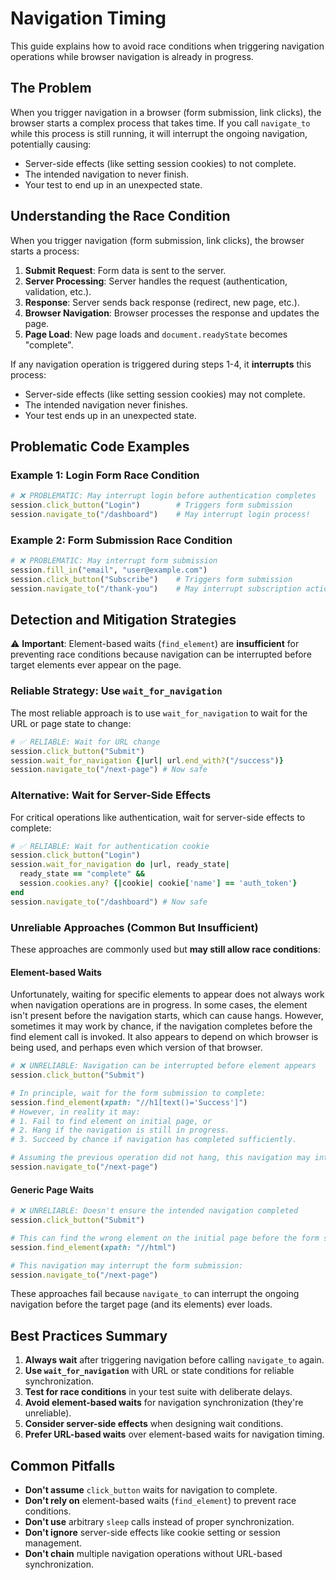 # Navigation Timing

This guide explains how to avoid race conditions when triggering navigation operations while browser navigation is already in progress.

## The Problem

When you trigger navigation in a browser (form submission, link clicks), the browser starts a complex process that takes time. If you call `navigate_to` while this process is still running, it will interrupt the ongoing navigation, potentially causing:

- Server-side effects (like setting session cookies) to not complete.
- The intended navigation to never finish.
- Your test to end up in an unexpected state.

## Understanding the Race Condition

When you trigger navigation (form submission, link clicks), the browser starts a process:

1. **Submit Request**: Form data is sent to the server.
2. **Server Processing**: Server handles the request (authentication, validation, etc.).
3. **Response**: Server sends back response (redirect, new page, etc.).
4. **Browser Navigation**: Browser processes the response and updates the page.
5. **Page Load**: New page loads and `document.readyState` becomes "complete".

If any navigation operation is triggered during steps 1-4, it **interrupts** this process:
- Server-side effects (like setting session cookies) may not complete.
- The intended navigation never finishes.
- Your test ends up in an unexpected state.

## Problematic Code Examples

### Example 1: Login Form Race Condition

```ruby
# ❌ PROBLEMATIC: May interrupt login before authentication completes
session.click_button("Login")        # Triggers form submission
session.navigate_to("/dashboard")    # May interrupt login process!
```

### Example 2: Form Submission Race Condition

```ruby
# ❌ PROBLEMATIC: May interrupt form submission
session.fill_in("email", "user@example.com")
session.click_button("Subscribe")    # Triggers form submission
session.navigate_to("/thank-you")    # May interrupt subscription action on server!
```

## Detection and Mitigation Strategies

⚠️ **Important**: Element-based waits (`find_element`) are **insufficient** for preventing race conditions because navigation can be interrupted before target elements ever appear on the page.

### Reliable Strategy: Use `wait_for_navigation`

The most reliable approach is to use `wait_for_navigation` to wait for the URL or page state to change:

```ruby
# ✅ RELIABLE: Wait for URL change
session.click_button("Submit")
session.wait_for_navigation {|url| url.end_with?("/success")}
session.navigate_to("/next-page") # Now safe
```

### Alternative: Wait for Server-Side Effects

For critical operations like authentication, wait for server-side effects to complete:

```ruby
# ✅ RELIABLE: Wait for authentication cookie
session.click_button("Login")
session.wait_for_navigation do |url, ready_state|
  ready_state == "complete" && 
  session.cookies.any? {|cookie| cookie['name'] == 'auth_token'}
end
session.navigate_to("/dashboard") # Now safe
```

### Unreliable Approaches (Common But Insufficient)

These approaches are commonly used but **may still allow race conditions**:

#### Element-based Waits

Unfortunately, waiting for specific elements to appear does not always work when navigation operations are in progress. In some cases, the element isn't present before the navigation starts, which can cause hangs. However, sometimes it may work by chance, if the navigation completes before the find element call is invoked. It also appears to depend on which browser is being used, and perhaps even which version of that browser.

```ruby
# ❌ UNRELIABLE: Navigation can be interrupted before element appears
session.click_button("Submit")

# In principle, wait for the form submission to complete:
session.find_element(xpath: "//h1[text()='Success']")
# However, in reality it may:
# 1. Fail to find element on initial page, or
# 2. Hang if the navigation is still in progress.
# 3. Succeed by chance if navigation has completed sufficiently.

# Assuming the previous operation did not hang, this navigation may interrupt the form submission:
session.navigate_to("/next-page")
```

#### Generic Page Waits

```ruby
# ❌ UNRELIABLE: Doesn't ensure the intended navigation completed
session.click_button("Submit")

# This can find the wrong element on the initial page before the form submission causes a page navigation operation:
session.find_element(xpath: "//html")

# This navigation may interrupt the form submission:
session.navigate_to("/next-page")
```

These approaches fail because `navigate_to` can interrupt the ongoing navigation before the target page (and its elements) ever loads.

## Best Practices Summary

1. **Always wait** after triggering navigation before calling `navigate_to` again.
2. **Use `wait_for_navigation`** with URL or state conditions for reliable synchronization.
3. **Test for race conditions** in your test suite with deliberate delays.
4. **Avoid element-based waits** for navigation synchronization (they're unreliable).
5. **Consider server-side effects** when designing wait conditions.
6. **Prefer URL-based waits** over element-based waits for navigation timing.

## Common Pitfalls

- **Don't assume** `click_button` waits for navigation to complete.
- **Don't rely on** element-based waits (`find_element`) to prevent race conditions.
- **Don't use** arbitrary `sleep` calls instead of proper synchronization.
- **Don't ignore** server-side effects like cookie setting or session management.
- **Don't chain** multiple navigation operations without URL-based synchronization.
